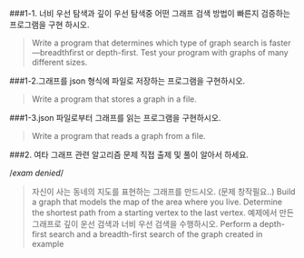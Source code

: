 
###1-1. 너비 우선 탐색과 깊이 우선 탐색중 어떤 그래프 검색 방법이 빠른지  검증하는 프로그램을 구현 하시오.
>Write a program that determines which type of graph search is faster—breadthfirst
>or depth-first. Test your program with graphs of many different sizes.

###1-2.그래프를 json 형식에 파일로 저장하는 프로그램을 구현하시오.
>Write a program that stores a graph in a file.

###1-3.json 파일로부터 그래프를 읽는 프로그램을 구현하시오.
>Write a program that reads a graph from a file.

###2. 여타 그래프 관련 알고리즘 문제 직접 출제 및 풀이 알아서 하세요.


/*exam denied*/
>자신이 사는 동네의 지도를 표현하는 그래프를 만드시오. (문제 창작필요..)
>Build a graph that models the map of the area where you live. Determine the shortest
>path from a starting vertex to the last vertex.
>예제에서 만든 그래프로 깊이 운선 검색과 너비 우선 검색을 수행하시오.
>Perform a depth-first search and a breadth-first search of the graph created in example

